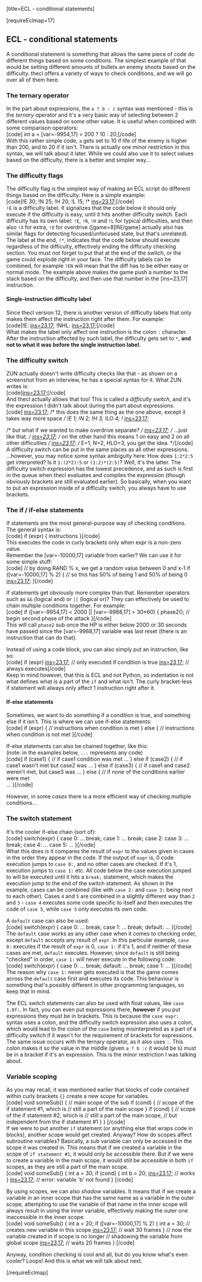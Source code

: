 [title=ECL - conditional statements]

[requireEclmap=17]

## ECL - conditional statements
A conditional statement is something that allows the same piece of code do different things based on some conditions. The simplest example of that would be setting different amounts of bullets an enemy shoots based on the difficulty. thecl offers a variety of ways to check conditions, and we will go over all of them here.  

### The ternary operator
In the part about expressions, the `a ? b : c` syntax was mentioned - this is the *ternary* operator and it's a very basic way of selecting between 2 different values based on some other value. It is useful when combined with some comparison operators:  
[code] int a = [var=-9954,17] > 200 ? 10 : 20;[/code]  
With this rather simple code, `a` gets set to 10 if life of the enemy is higher than 200, and to 20 if it isn't. There is actually one minor restriction in this syntax, we will talk about it later. While we could also use it to select values based on the difficulty, there is a better and simpler way...

### The difficulty flags
The difficulty flag is the simplest way of making an ECL script do different things based on the difficulty. Here is a simple example:  
[code]!E
  30;
!N
  25;
!H 
  20;
!L
  15;
!*
  [ins=23,17]([-1]);[/code]  
`!E` is a difficulty label. It signalizes that the code below it should only execute if the difficulty is easy, until it hits another difficulty switch. Each difficulty has its own label: `!E`, `!N`, `!H` and `!L` for typical difficulties, and then also `!X` for extra, `!O` for overdrive ([game=8]IN[/game] actually also has similar flags for detecting focused/unfocused state, but that's unrelated).  The label at the end, `!*`, indicates that the code below should execute regardless of the difficulty, effectively ending the difficulty checking section. You must not forget to put that at the end of the switch, or the game could explode right in your face. The difficulty labels can be combined, for example `!EN` will mean that the diff has to be either easy or normal mode. The example above makes the game push a number to the stack based on the difficulty, and then use that number in the [ins=23,17] instruction.  

#### Single-instruction difficulty label
Since thecl version 12, there is another version of difficulty labels that only makes them affect the instruction right after them. For example:  
[code]!E:   [ins=23,17](10);
!NHL: [ins=23,17](50);[/code]  
What makes the label only affect one instruction is the colon `:` character.  After the instruction affected by such label, the difficulty gets set to `*`, **and not to what it was before the single instruction label.**

  
### The difficulty switch
ZUN actually doesn't write difficulty checks like that - as shown on a screenshot from an interview, he has a special syntax for it. What ZUN writes is:  
[code][ins=23,17](30:25:20:15);[/code]  
And thecl actually allows that too! This is called a *difficulty switch*, and it's the expression I didn't talk about during the part about expressions.  
[code]  [ins=23,17](1:2:3:4);
 /* this does the same thing as the one above, except it takes way more space */
!E
  1;
!N
  2;
!H
  3;
!LO
  4;
!*
  [ins=23,17]([-1]);

  /* but what if we wanted to make overdrive separate? */
  [ins=23,17](1:2:3:4:5); /* ...just like that. */
  [ins=23,17](1:2); /* on the other hand this means 1 on easy and 2 on all other difficulties */
  [ins=23,17](1:2:3); /* E=1, N=2, HLO=3, you get the idea. */[/code]  
A difficulty switch can be put in the same places as all other expressions.  
...however, you may notice some syntax ambiguity here: How does `1:2*2:5` get interpreted? Is it `1:(2*2):5` or `(1:2)*(2:5)`? Well, it's the latter. The difficulty switch expression has the lowest precedence, and as such is first in the queue when thecl evaluates and compiles the expression (though obviously brackets are still evaluated earlier). So basically, when you want to put an expression inside of a difficulty switch, you always have to use brackets.

### The if / if-else statements
If statements are the most general-purpose way of checking conditions. The general syntax is:  
[code] if (expr) {
     instructions
 }[/code]  
This executes the code in curly brackets only when expr is a non-zero value.  
Remember the [var=-10000,17] variable from earlier? We can use it for some simple stuff:  
[code] // by doing RAND % x, we get a random value between 0 and x-1
 if ([var=-10000,17] % 2) { // so this has 50% of being 1 and 50% of being 0
     [ins=23,17](40);
 }[/code]  
  
If statements get obviously more complex than that. Remember operators such as `&&` (logical and) or `||` (logical or)? They can effectively be used to chain multiple conditions together. For example:  
[code] if ([var=-9954,17] < 2000 || [var=-9988,17] > 30*60) {
     phase2(); // begin second phase of the attack
 }[/code]  
This will call `phase2` sub once the HP is either below 2000 or 30 seconds have passed since the [var=-9988,17] variable was last reset (there is an instruction that can do that).  
  
Instead of using a code block, you can also simply put an instruction, like so:  
[code] if (expr) 
     [ins=23,17](10); // only executed if condition is true
 [ins=23,17](20); // always executes[/code]  
Keep in mind however, that this is ECL and not Python, so indentation is not what defines what is a part of the `if` and what isn't. The curly bracket-less if statement will always only affect 1 instruction right after it.
  
#### If-else statements
Sometimes, we want to do something if a condition is true, and something else if it isn't. This is where we can use if-else statements:  
[code] if (expr) {
     // instructions when condition is met
 } else {
     // instructions when condition is not met
 }[/code]  
  
If-else statements can also be chained together, like this:  
(note: in the examples below, `...` represents any code)  
[code] if (case1) {
   // if case1 condition was met
   ...
 } else if (case2) {
   // if case1 wasn't met but case2 was
   ...
 } else if (case3) {
   // if case1 and case2 weren't met, but case3 was
   ...
 } else { 
   // if none of the conditions earlier were met  
   ...
 }[/code]  

However, in some *cases* there is a more efficient way of checking multiple conditions... 
### The switch statement
It's the cooler if-else chain (sort of):  
[code] switch(expr) {
   case 0:
     ...
     break;
   case 1:
     ...
     break;
   case 2:
   case 3:
     ...
     break;
   case 4:
     ...
   case 5:
     ...
 }[/code]  
What this does is it compares the result of `expr` to the values given in cases in the order they appear in the code.  If the output of `expr` is, 0 code execution jumps to `case 0:`, and no other cases are checked. If it's 1, execution jumps to `case 1:` etc. All code below the case execution jumped to will be executed until it hits a `break;` statement, which makes the execution jump to the end of the switch statement. As shown in the example, cases can be combined (like with `case 2:` and `case 3:` being next to each other). Cases `4` and `5` are combined in a slightly different way than `2` and `3` - `case 4` executes some code specific to itself and then executes the code of `case 5`, while `case 5` only executes its own code.  
  
A `default` case can also be used:  
[code] switch(expr) {
   case 0:
     ...
     break;
   case 1:
     ...
     break;
   default:
     ...
}[/code]  
The `default` case works as any other case when it comes to checking order, except `default` accepts any result of `expr`. In this particular example, `case 0:` executes if the result of `expr` is 0, `case 1:` if it's 1, and if neither of these cases are met, `default` executes. However, since `default` is still being "checked" in order, `case 1:` will never execute in the following code:  
[code] switch(expr) {
   case 0:
     ...
     break;
   default:
     ...
     break;
   case 1:
     ...
}[/code]  
The reason why `case 1:` never gets executed is that the game comes across the `default` case first and executes its code. This behaviour is something that's possibly different in other programming languages, so keep that in mind.  
  
The ECL switch statements can also be used with float values, like `case 1.0f:`. In fact, you can even put expressions there, **however** if you put expressions they must be in brackets. This is because the `case expr:` syntax uses a colon, and the difficulty switch expression also uses a colon, which would lead to the colon of the `case` being misinterpreted as a part of a difficulty switch if it wasn't for the requirement of brackets for expressions. The same issue occurs with the ternary operator, as it also uses `:`. This colon makes it so the value in the middle (given `a ? b :c` it would be `b`) must be in a bracket if it's an expression. This is the minor restriction I was talking about.  

### Variable scoping
As you may recall, it was mentioned earlier that blocks of code contained within curly brackets `{}` create a new scope for variables.  
[code] void someSub() {
     // main scope of the sub
     if (cond) {
         // scope of the if statement #1, which is
         // still a part of the main scope
     }
     if (cond) {
         // scope of the if statement #2, which is
         // still a part of the main scope,
         // but independent from the if statement #1
     }
 }
[/code]  
If we were to put another `if` statement (or anything else that wraps code in blocks), another scope would get created. Anyway? How do scopes affect subroutine variables? Basically, a sub variable can only be accessed in the scope it was created in. This means that if we created a variable in the scope of `if statement #1`, it would only be accessible there. But if we were to create a variable in the main scope, it would still be accessible in both `if` scopes, as they are still a part of the main scope.  
[code] void someSub() {
     int a = 30;
     if (cond) {
          int b = 20;
          [ins=23,17](a); // works
     }
     [ins=23,17](b); // error: variable 'b' not found
 } [/code]
  
By using scopes, we can also *shadow* variables. It means that if we create a variable in an inner scope that has the same name as a variable in the outer scope, attempting to use the variable of that name in the inner scope will always result in using the inner variable, effectively making the outer one inaccessible in the inner scope.  
[code] void someSub() {
     int a = 20;
     if ([var=-10000,17] % 2) {
         int a = 30; // creates new variable in this scope
         [ins=23,17](a); // wait 30 frames
     }
     // now the variable created in if scope is no longer
     // shadowing the variable from global scope
     [ins=23,17](a); // waits 20 frames
 } [/code]  
  
Anyway, condition checking is cool and all, but do you know what's even cooler? Loops! And this is what we will talk about next.

[/requireEclmap]
